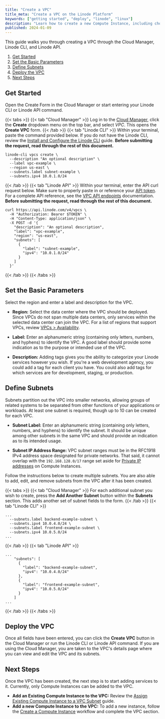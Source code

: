 ```yaml
---
title: "Create a VPC"
title_meta: "Create a VPC on the Linode Platform"
keywords: ["getting started", "deploy", "linode", "linux"]
description: "Learn how to create a new Compute Instance, including choosing a distribution, region, and plan size."
published: 2024-01-09
---
```


This guide walks you through creating a VPC through the Cloud Manager, Linode CLI, and Linode API.

1. [Get Started](#get-started)
1. [Set the Basic Parameters](#set-the-basic-parameters)
1. [Define Subnets](#define-subnets)
1. [Deploy the VPC](#deploy-the-vpc)
1. [Next Steps](#next-steps)

## Get Started

Open the Create Form in the Cloud Manager or start entering your Linode CLI or Linode API command.

{{< tabs >}}
{{< tab "Cloud Manager" >}}
Log in to the [Cloud Manager](https://cloud.linode.com/), click the **Create** dropdown menu on the top bar, and select *VPC*. This opens the **Create VPC** form.
{{< /tab >}}
{{< tab "Linode CLI" >}}
Within your terminal, paste the command provided below. If you do not have the Linode CLI, review the [Install and Configure the Linode CLI](/docs/products/tools/cli/guides/install/) guide. **Before submitting the request, read through the rest of this document.**

```command
linode-cli vpcs create \
  --description "An optional description" \
  --label vpc-example \
  --region us-east \
  --subnets.label subnet-example \
  --subnets.ipv4 10.0.1.0/24
```
{{< /tab >}}
{{< tab "Linode API" >}}
Within your terminal, enter the API curl request below. Make sure to properly paste in or reference your [API token](/docs/products/tools/api/guides/manage-api-tokens/). For a complete API reference, see the [VPC API endpoints](/docs/api/vpcs/) documentation. **Before submitting the request, read through the rest of this document.**

```command
curl https://api.linode.com/v4/vpcs \
  -H "Authorization: Bearer $TOKEN" \
  -H "Content-Type: application/json" \
  -X POST -d '{
    "description": "An optional description",
    "label": "vpc-example",
    "region": "us-east",
    "subnets": [
      {
        "label": "subnet-example",
        "ipv4": "10.0.1.0/24"
      }
    ]
  }'
```
{{< /tab >}}
{{< /tabs >}}

## Set the Basic Parameters

Select the region and enter a label and description for the VPC.

-   **Region:** Select the data center where the VPC should be deployed. Since VPCs do not span multiple data centers, only services within the selected data center can join the VPC. For a list of regions that support VPCs, review [VPCs > Availability](/docs/products/networking/vpc/#availability).

-   **Label:** Enter an alphanumeric string (containing only letters, numbers, and hyphens) to identify the VPC. A good label should provide some indication as to the purpose or intended use of the VPC.

-   **Description:** Adding tags gives you the ability to categorize your Linode services however you wish. If you're a web development agency, you could add a tag for each client you have. You could also add tags for which services are for development, staging, or production.

## Define Subnets

Subnets partition out the VPC into smaller networks, allowing groups of related systems to be separated from other functions of your applications or workloads. At least one subnet is required, though up to 10 can be created for each VPC.

- **Subnet Label:** Enter an alphanumeric string (containing only letters, numbers, and hyphens) to identify the subnet. It should be unique among other subnets in the same VPC and should provide an indication as to its intended usage.

- **Subnet IP Address Range:** VPC subnet ranges must be in the RFC1918 IPv4 address space designated for private networks. That said, it cannot overlap with the `192.168.128.0/17` range set aside for [Private IP addresses](/docs/products/compute/compute-instances/guides/manage-ip-addresses/#types-of-ip-addresses) on Compute Instances.

Follow the instructions below to create multiple subnets. You are also able to add, edit, and remove subnets from the VPC after it has been created.

{{< tabs >}}
{{< tab "Cloud Manager" >}}
For each additional subnet you wish to create, press the **Add Another Subnet** button within the **Subnets** section. This adds another set of subnet fields to the form.
{{< /tab >}}
{{< tab "Linode CLI" >}}
```command
...
  --subnets.label backend-example-subnet \
  --subnets.ipv4 10.0.4.0/24 \
  --subnets.label frontend-example-subnet \
  --subnets.ipv4 10.0.5.0/24
...
```
{{< /tab >}}
{{< tab "Linode API" >}}
```command
...
    "subnets": [
      {
        "label": "backend-example-subnet",
        "ipv4": "10.0.4.0/24"
      },
      {
        "label": "frontend-example-subnet",
        "ipv4": "10.0.5.0/24"
      }
    ]
...
```
{{< /tab >}}
{{< /tabs >}}

## Deploy the VPC

Once all fields have been entered, you can click the **Create VPC** button in the Cloud Manager or run the Linode CLI or Linode API command. If you are using the Cloud Manager, you are taken to the VPC's details page where you can view and edit the VPC and its subnets.

## Next Steps

Once the VPC has been created, the next step is to start adding services to it. Currently, only Compute Instances can be added to the VPC.

- **Add an Existing Compute Instance to the VPC:** Review the [Assign Existing Compute Instance to a VPC Subnet]() guide.
- **Add a new Compute Instance to the VPC:** To add a new instance, follow the [Create a Compute Instance](/docs/products/compute/compute-instances/guides/create/) workflow and complete the VPC section.
